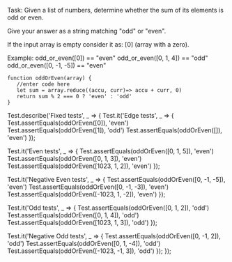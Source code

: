 Task:
Given a list of numbers, determine whether the sum of its elements is odd or even.

Give your answer as a string matching "odd" or "even".

If the input array is empty consider it as: [0] (array with a zero).

Example:
odd_or_even([0])          ==  "even"
odd_or_even([0, 1, 4])    ==  "odd"
odd_or_even([0, -1, -5])  ==  "even"


```
function oddOrEven(array) {
   //enter code here
   let sum = array.reduce((accu, curr)=> accu + curr, 0)
   return sum % 2 === 0 ? 'even' : 'odd'
}

```

Test.describe('Fixed tests', _ => {
  Test.it('Edge tests', _ => {
    Test.assertEquals(oddOrEven([0]), 'even')
    Test.assertEquals(oddOrEven([1]), 'odd')
    Test.assertEquals(oddOrEven([]), 'even')
  });
  
  Test.it('Even tests', _ => {
    Test.assertEquals(oddOrEven([0, 1, 5]), 'even')
    Test.assertEquals(oddOrEven([0, 1, 3]), 'even')
    Test.assertEquals(oddOrEven([1023, 1, 2]), 'even')
  });
  
  Test.it('Negative Even tests', _ => {
    Test.assertEquals(oddOrEven([0, -1, -5]), 'even')
    Test.assertEquals(oddOrEven([0, -1, -3]), 'even')
    Test.assertEquals(oddOrEven([-1023, 1, -2]), 'even')
  });
  
  Test.it('Odd tests', _ => {
    Test.assertEquals(oddOrEven([0, 1, 2]), 'odd')
    Test.assertEquals(oddOrEven([0, 1, 4]), 'odd')
    Test.assertEquals(oddOrEven([1023, 1, 3]), 'odd')
  });
  
  Test.it('Negative Odd tests', _ => {
    Test.assertEquals(oddOrEven([0, -1, 2]), 'odd')
    Test.assertEquals(oddOrEven([0, 1, -4]), 'odd')
    Test.assertEquals(oddOrEven([-1023, -1, 3]), 'odd')
  });
});
